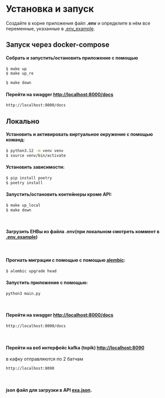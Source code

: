 # Установка и запуск
Создайте в корне приложения файл **.env** и определите в нём все переменные, указанные в [.env_example](./.env_example).

## Запуск через docker-compose

#### Собрать и запустить/остановить приложение с помощью
```sh
$ make up
$ make up_re

$ make down
```



#### Перейти на swagger [http://localhost:8000/docs](http://localhost:8000)
```sh
http://localhost:8000/docs
```


## Локально

#### Установить и активировать виртуальное окружение с помощью команд:
```sh
$ python3.12 -m venv venv
$ source venv/bin/activate
```

#### Установить зависимости:
```sh
$ pip install poetry
$ poetry install
```

#### Запустить/остановить контейнеры кроме API:
```sh
$ make up_local
$ make down
```

<br>

#### Загрузить ЕНВы из файла .env(при локальном  смотреть коммент в [.env_example](./.env_example))

<br>

#### Прогнать миграции с помощью с помощью [alembic](https://alembic.sqlalchemy.org/en/latest/):
```sh
$ alembic upgrade head
```


#### Запустить приложение с помощью:
```sh
python3 main.py
```

<br>

#### Перейти на swagger [http://localhost:8000/docs](http://localhost:8000)
```sh
http://localhost:8000/docs
```

<br>

#### Перейти на веб интерфейс kafka (topik) [http://localhost:8090](http://localhost:8090)
в кафку отправляются по 2 батчам
```sh
http://localhost:8090
```

<br>

#### json файл для загрузки в API  [exa.json](./exa.json).